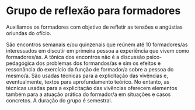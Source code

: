 # Grupo de reflexão para formadores

Auxiliamos os formadores com objetivo de refletir as tensões e angústias
oriundas do ofício.

São encontros semanais e/ou quinzenais que reúnem até 10 formadores/as
interessados em discutir em primeira pessoa a experiência que vivem como
formadores/as. A tônica dos encontros não é a discussão psico-pedagógica dos
problemas dos formandos/as e sim os efeitos e ressonância do exercício da
função de formador/a sobre a pessoa do mesmo/a. São usadas técnicas para
a explicitação das vivências e, eventualmente, textos para aprofundamento
teórico. No entanto, as técnicas usadas para a explicitação das vivências
oferecem elementos também para a atuação prática do formador/a em situações
e casos concretos. A duração do grupo é semestral.

